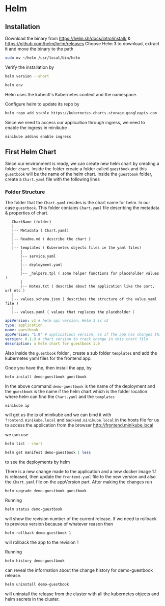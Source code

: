 # Helm

## Installation

Download the binary from <https://helm.sh/docs/intro/install/> & <https://github.com/helm/helm/releases>
Choose Helm 3 to download, extract it and move the binary to the path

``` bash
sudo mv ~/helm /usr/local/bin/helm
```

Verify the installation by

``` bash
helm version --short

helm env
```

Helm uses the kubectl's Kubernetes context and the namespace.

Configure helm to update its repo by

``` bash
helm repo add stable https://kubernetes-charts.storage.googleapis.com
```

Since we need to access our application through ingress, we need to enable the ingress in minikube

``` bash
minikube addons enable ingress
```

## First Helm Chart

Since our environment is ready, we can create new helm chart by creating a folder `chart`. Inside the folder create a folder called `guestbook` and this `guestbook` will be the name of the helm chart. Inside the `guestbook` folder, create a `Chart.yaml` file with the following lines

### Folder Structure

The folder that the `Chart.yaml` resides is the chart name for helm. In our case `guestbook`. This folder contaies `Chart.yaml` file describing the metadata & properties of chart.

```
-- ChartName (folder)
   |
   |-- Metadata ( Chart.yaml)
   |
   |-- Readme.md ( describe the chart )
   |
   |-- templates ( Kubernetes objects files ie the yaml files)
       |
       |-- service.yaml
       |
       |-- deployment.yaml
       |
       |-- _helpers.tpl ( some helper functions for placeholder values )   
       |
       |-- Notes.txt ( describe about the application like the port, url etc )
   |
   |-- values.schema.json ( describes the structure of the value.yaml file )
   |
   |-- values.yaml ( values that replaces the placeholder )
```

``` yaml
apiVersion: v2 # helm api version, Helm 3 is v2
type: application
name: guestbook
appVersion: "1.0" # applications version, so if the app has changes this version number changes and helm install will update the app
version: 0.1.0 # chart version to track change in this chart file
description: a helm chart for guestbook 1.0
```

Also inside the `guestbook` folder , create a sub folder `templates` and add the kubernetes yaml files for the frontend app.

Once you have the, then install the app, by

``` bash
helm install demo-guestbook guestbook
```

In the above command `demo-guestbook` is the name of the deployment and the `guestbook` is the name if the helm chart which is the folder location where helm can find the `Chart.yaml` and the `templates`

``` bash
minikube ip
```

will get us the ip of minikube and we can bind it with `frontend.minikube.local` and `backend.minikube.local` in the hosts file for us to access the application from the browser <http://frontend.minikube.local>

we can use

``` bash
helm list --short

helm get manifest demo-guestbook | less

```

to see the deployments by helm

There is a new change made to the application and a new docker image 1.1 is released, then update the `frontend.yaml` file to the new version and also the `Chart.yaml` file on the appVersion part. After making the changes run

``` bash
helm upgrade demo-guestbook guestbook
```

Running

``` bash
helm status demo-guestbook
```

 will show the revision number of the current release. If we need to rollback to previous version because of whatever reason then

 ``` bash
helm rollback demo-guestbook 1
 ```

will rollback the app to the revision 1

Running

``` bash
helm history demo-guestbook
```

can reveal the information about the change history for demo-guestbook release.

``` bash
helm uninstall demo-guestbook
```

will uninstall the release from the cluster with all the kubernetes objects and helm secrets in the cluster.
